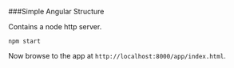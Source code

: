 ###Simple Angular Structure

Contains a node http server.

```
npm start
```

Now browse to the app at `http://localhost:8000/app/index.html`.
